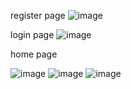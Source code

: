 register page 
![image](https://github.com/user-attachments/assets/4aece36c-035a-4309-874b-acb3f129a423)


login page
![image](https://github.com/user-attachments/assets/30789ecc-8dbf-4ad4-b70e-0e9c1ea3a5ac)



home page 

![image](https://github.com/user-attachments/assets/c5b92dc4-81ee-4dfc-a2a1-b4f0c66b3e69)
![image](https://github.com/user-attachments/assets/97d17b85-348b-4554-924f-5111d641d4a7)
![image](https://github.com/user-attachments/assets/d926c607-54c4-4caf-8aae-0d5f83b48fac)
